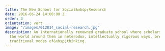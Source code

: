 ```yaml
---
title: The New School for Social&nbsp;Research
date: 2016-06-24 14:00:00 Z
order: 3
orientation: vert
image: "/images/012814_social-research.jpg"
description: An internationally renowned graduate school where scholars learn to understand
  the world around them in heterodox, intellectually rigorous ways, breaking with
  traditional modes of&nbsp;thinking.
---
```

